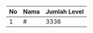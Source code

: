 | No | Nama            | Jumlah Level |
|----|-----------------|--------------|
| 1  | #    |    3336        |
